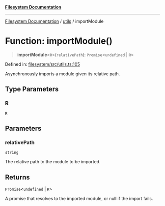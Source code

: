 [**Filesystem Documentation**](../../README.md)

***

[Filesystem Documentation](../../README.md) / [utils](../README.md) / importModule

# Function: importModule()

> **importModule**\<`R`\>(`relativePath`): `Promise`\<`undefined` \| `R`\>

Defined in: [filesystem/src/utils.ts:105](https://github.com/stonemjs/filesystem/blob/3507c649e7e162008a7a2fa6bc8b30287cce6f59/src/utils.ts#L105)

Asynchronously imports a module given its relative path.

## Type Parameters

### R

`R`

## Parameters

### relativePath

`string`

The relative path to the module to be imported.

## Returns

`Promise`\<`undefined` \| `R`\>

A promise that resolves to the imported module, or null if the import fails.
